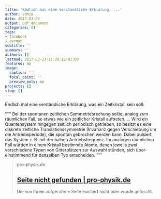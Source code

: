 ```yaml
---
title: 'Endlich mal eine verständliche Erklärung, ...'
author: admin
date: 2017-03-23
output: pdf_document
categories: []
tags:
- facebook
- german
subtitle: ''
summary: ''
authors: []
lastmod: 2017-03-23T11:28:12+01:00
featured: no
image:
  caption: ''
  focal_point: ''
  preview_only: no
projects: []
slug: []
---
```

Endlich mal eine verständliche Erklärung, was ein Zeitkristall sein soll:

"""
Bei der spontanen zeitlichen Symmetrie­brechung sollte, analog zum räumlichen Fall, so etwas wie ein zeitlicher Kristall auftreten.
...
Wird ein Quantensystem hingegen zeitlich periodisch getrieben, so besitzt es eine diskrete zeitliche Translations­symmetrie (Invarianz gegen Verschiebung um die Antriebs­periode), die spontan gebrochen werden kann. Dabei pulsiert das System z. B. mit der halben Antriebs­frequenz. Im analogen räumlichen Fall würden in einem Kristall bestimmte Atome, denen jeweils zwei verschiedene Typen von Gitter­plätzen zur Auswahl stünden, sich über­einstimmend für denselben Typ entscheiden.
"""﻿
> pro-physik.de
> ## [Seite nicht gefunden | pro-physik.de](http://www.pro-physik.de/details/news/10482759/Zeitlich_kristalline_Ordnung_beobachtet.html)
>
>Die von Ihnen aufgerufene Seite existiert nicht oder wurde gelöscht.


